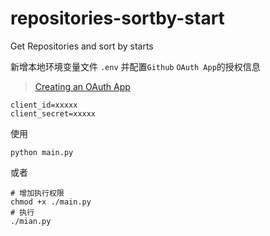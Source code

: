 # repositories-sortby-start
Get Repositories and sort by starts

新增本地环境变量文件 `.env`
并配置`Github` `OAuth App`的授权信息
> [Creating an OAuth App](https://docs.github.com/en/developers/apps/creating-an-oauth-app)
```env
client_id=xxxxx
client_secret=xxxxx
```
使用
```shell
python main.py
```
或者
```shell
# 增加执行权限
chmod +x ./main.py
# 执行
./mian.py
```